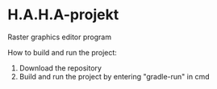 # H.A.H.A-projekt

Raster graphics editor program

How to build and run the project:
1. Download the repository
2. Build and run the project by entering "gradle-run" in cmd
